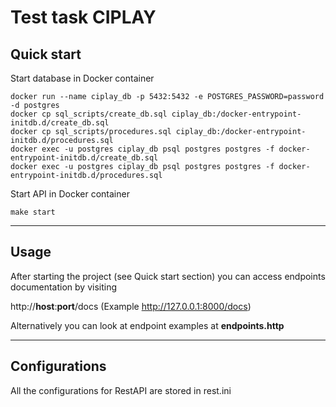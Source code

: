 # Test task CIPLAY

## Quick start
Start database in Docker container
```
docker run --name ciplay_db -p 5432:5432 -e POSTGRES_PASSWORD=password -d postgres
docker cp sql_scripts/create_db.sql ciplay_db:/docker-entrypoint-initdb.d/create_db.sql
docker cp sql_scripts/procedures.sql ciplay_db:/docker-entrypoint-initdb.d/procedures.sql
docker exec -u postgres ciplay_db psql postgres postgres -f docker-entrypoint-initdb.d/create_db.sql
docker exec -u postgres ciplay_db psql postgres postgres -f docker-entrypoint-initdb.d/procedures.sql
```
Start API in Docker container
```
make start
```
---
## Usage

After starting the project (see Quick start section) you can access endpoints documentation by visiting

http://**host**:**port**/docs  (Example http://127.0.0.1:8000/docs)

Alternatively you can look at endpoint examples at **endpoints.http**

---
## Configurations

All the configurations for RestAPI are stored in rest.ini
